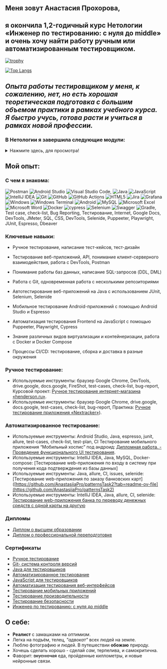 ## Меня зовут Анастасия Прохорова,
## я окончилa 1,2-годичный курс Нетологии «Инженер по тестированию: с нуля до middle» и очень хочу найти работу ручным или автоматизированным тестировщиком.
[![trophy](https://github-profile-trophy.vercel.app/?username=AnastasiiaPro)](https://github.com/ryo-ma/github-profile-trophy)

[![Top Langs](https://github-readme-stats.vercel.app/api/top-langs/?username=AnastasiiaPro&langs_count=10&&hide=php,scss,hack,batchfile,gherkin,dockerfile,shell)](https://github.com/anuraghazra/github-readme-stats)

## _Опыта работы тестировщиком у меня, к сожалению, нет, но есть хорошая теоретическая подготовка с большим объемом практики в рамках учебного курса. Я быстро учусь, готова расти и учиться в рамках новой профессии._

### В Нетологии я завершила следующие модули:
<details>
 <summary>Нажмите здесь, для просмотра!</summary>
	
### ✅Ручное тестирование веб-приложений	

- Тестирование ПО. Тест-дизайн	

- Артефакты тестирования. Тестовая документация	
   
- Артефакты тестирования. Дефекты	
   
- Инструменты тестирования для работы с документацией	
    
- Основы клиент-серверного взаимодействия
  
- Особенности тестирования web-приложений и работа с Chrome
  
- Инструменты тестирования. Клиент-Сервер
  
- Жизненный цикл разработки ПО. Гибкие методологии разработки ПО	

### ✅GIT - система контроля версий		
		
- Знакомство с системой контроля версий Git
  
- Работа с локальным репозиторием в Git
  
- Работа с удаленным репозиторием через GitHub
  
- Артефакты тестирования. Тестовая документация	
		
### ✅Java для тестировщиков		
#### 1 Введение в JAVA		

- Введение в Java: JDK, JRE, JVM, IntelliJ IDEA	

- Примитивные типы данных, условные операторы, выход за границы типов и погрешность вычислений
  
#### 2 Основы Java, Авто-тесты и CI	

- Testability, авто-тесты, введение в ООП: объекты и методы
  
- Система сборки Maven, управление зависимостями, авто-тесты на JUnit5
  
- Пакеты и циклы
   
- Строки и массивы
  
- Выстраивание процесса непрерывной интеграции (CI): Github Actions. Покрытие кода с JaCoCo, статический анализ кода: CheckStyle, SpotBugs
  
- Объектно-ориентированное программирование: ключевые принципы
  
- Объектно-ориентированное программирование и проектирование	

- Объекты с внутренним состоянием, управление состоянием при тестировании
  
- Композиция и зависимость объектов. Mockito при создании авто-тестов
  
- Наследование и расширяемость систем. Проблемы наследования
  
- Интерфейсы для организации малой связности. Обобщённое программирование (Generics)

- Collections Framework. CRUD и тестирование систем, управляющих набором объектов	

### ✅Автоматизированное тестирование		
#### 1 Основы автоматизации, платформа Junit		

- Работа с удаленным репозиторием через GitHub
  
- Тестирование API, Continuous Integration
  
- Selenide
  
- Patterns	

- Behaviour Driven Development
  
#### 2 Docker и SQL		
- Тестирование API, Continuous Integration
   
- SQL
  
- Репортинг: Report Portal	
		
### ✅JavaScript для тестировщиков		
#### 1 Основы автоматизации, платформа Junit	

- Функции

- Расширенная работа с массивами	

- Объекты	

- Классы	

- Обработка исключений и замыкания	

- Асинхронность	

- Функции декораторы, оператор “...“, call, apply	

#### 2 Автоматизация тестирования веб-интерфейсов		
		
- Использование JS в браузере. Тестирование, дебаггинг.	

- Знакомство с платформой Node.js	

- Jest. Playwright	

- Puppeeter

### ✅Тестирование мобильных приложений		
#### 1 Мануальное тестирование мобильных приложений		

- Ручное тестирование мобильных приложений. Введение
  
- Тестирование iOS-приложений
  
- Тестирование Android-приложений
  
- Виды тестирования в контексте мобильных устройств
  
- Выбор устройств для тестирования
  
- Инструменты для ручного тестирования мобильных приложений
  
- Снифферинг. Настройка и возможности	

#### 2 Автоматизация тестирование мобильных приложений	

- UIAutomator. Автоматизация тестирования Android

- XCTest. Автоматизация тестирования iOS

- Appium. Кроссплатформенная мобильная автоматизация тестирования

- Espresso. Автоматизация тестирования Android
	
### ✅ Тестирование производительности	
	
- Подготовка стенда тестирования
  
- Создание нагрузочных тестов WEB
  
- Проведение нагрузочного тестирования DB

- Подготовка отчета о тестировании. Завершение проекта.
	
### ✅ Тестирование безопасности	
	
- Инъекции и уязвимости на уровне ОС

- SQL, XSS, Code и другие инъекции

- Права доступа, авторизация, сессии, куки
</details> 

## Мой опыт:

### С чем я знакома:

![Postman](https://img.shields.io/badge/Postman-FF6C37?style=for-the-badge&logo=postman&logoColor=white) ![Android Studio](https://img.shields.io/badge/Android%20Studio-3DDC84.svg?style=for-the-badge&logo=android-studio&logoColor=white) ![Visual Studio Code](https://img.shields.io/badge/Visual%20Studio%20Code-0078d7.svg?style=for-the-badge&logo=visual-studio-code&logoColor=white), ![Java](https://img.shields.io/badge/java-%23ED8B00.svg?style=for-the-badge&logo=openjdk&logoColor=white) ![JavaScript](https://img.shields.io/badge/javascript-%23323330.svg?style=for-the-badge&logo=javascript&logoColor=%23F7DF1E) ![IntelliJ IDEA](https://img.shields.io/badge/IntelliJIDEA-000000.svg?style=for-the-badge&logo=intellij-idea&logoColor=white) ![Git](https://img.shields.io/badge/git-%23F05033.svg?style=for-the-badge&logo=git&logoColor=white) ![GitHub](https://img.shields.io/badge/github-%23121011.svg?style=for-the-badge&logo=github&logoColor=white) 	![GitHub Actions](https://img.shields.io/badge/github%20actions-%232671E5.svg?style=for-the-badge&logo=githubactions&logoColor=white) ![HTML5](https://img.shields.io/badge/html5-%23E34F26.svg?style=for-the-badge&logo=html5&logoColor=white) ![Jira](https://img.shields.io/badge/jira-%230A0FFF.svg?style=for-the-badge&logo=jira&logoColor=white) ![Grafana](https://img.shields.io/badge/grafana-%23F46800.svg?style=for-the-badge&logo=grafana&logoColor=white) ![Windows](https://img.shields.io/badge/Windows-0078D6?style=for-the-badge&logo=windows&logoColor=white) ![Windows Terminal](https://img.shields.io/badge/Windows%20Terminal-%234D4D4D.svg?style=for-the-badge&logo=windows-terminal&logoColor=white) ![Android](https://img.shields.io/badge/Android-3DDC84?style=for-the-badge&logo=android&logoColor=white) ![MySQL](https://img.shields.io/badge/mysql-%2300f.svg?style=for-the-badge&logo=mysql&logoColor=white) ![Microsoft Excel](https://img.shields.io/badge/Microsoft_Excel-217346?style=for-the-badge&logo=microsoft-excel&logoColor=white) ![Microsoft Word](https://img.shields.io/badge/Microsoft_Word-2B579A?style=for-the-badge&logo=microsoft-word&logoColor=white) ![Docker](https://img.shields.io/badge/docker-%230db7ed.svg?style=for-the-badge&logo=docker&logoColor=white) ![cypress](https://img.shields.io/badge/-cypress-%23E5E5E5?style=for-the-badge&logo=cypress&logoColor=058a5e) ![Selenium](https://img.shields.io/badge/-selenium-%43B02A?style=for-the-badge&logo=selenium&logoColor=white) ![Swagger](https://img.shields.io/badge/-Swagger-%23Clojure?style=for-the-badge&logo=swagger&logoColor=white) ![Gradle](https://img.shields.io/badge/Gradle-02303A.svg?style=for-the-badge&logo=Gradle&logoColor=white), Test case, check-list, Bug Reporting, Тестирование, Internet, Google Docs, DevTools, JMeter, SQL, CSS, DevTools, Selenide, Puppeeter, Playwright, JUnit, Espresso, Dbeaver

### Ключевые навыки:

- Ручное тестирование, написание тест-кейсов, тест-дизайн

- Тестирование веб-приложений, API, понимание клиент-серверного взаимодействия, работа с DevTools, Postman

- Понимание работы баз данных, написание SQL-запросов (DDL, DML)

- Работа с Git, одновременная работа с несколькими репозиториями

- Автотестирование веб-приложений на Java с использованием JUnit, Selenium, Selenide

- Мобильное тестирование Android-приложений с помощью Android Studio и Espresso

- Автоматизация тестирования Frontend на JavaScript с помощью Puppeeter, Playwright, Cypress

- Знание различных видов виртуализации и контейнеризации, работа с Docker и Docker Compose

- Процессы CI/CD: тестирование, сборка и доставка в разные окружения

### Ручное тестирование:

- Используемые инструменты: браузер Google Chrome, DevTools, drive.google, docs.google, FireShot, test-cases, check-list, bug-report, Курсовой проект: [Ручное тестирование интернет-магазина «henderson.ru»](https://docs.google.com/spreadsheets/d/1Pr1j4w9WELdRBXWCrG5yBEH_24er2t7ho6JWv0n8rwI/edit?gid=0#gid=0).
- Используемые инструменты: браузер Google Chrome, drive.google, docs.google, test-cases, check-list, bug-report, Практика: [Ручное тестирование приложения «Nextracker»](https://docs.google.com/spreadsheets/d/1hLztiBrdY5StiVjgpKnNLpHWYAlO0PhZ/edit?usp=sharing&ouid=112309619552083944598&rtpof=true&sd=true)).

### Автоматизированное тестирование:

- Используемые инструменты: Android Studio, Java, espresso, junit, allure, test-cases, check-list, test-plan, CI Тестирование мобильного приложения “Мобильный хоспис” под андроид: [Дипломная работа. - Проведение функционального UI тестирования](https://github.com/AnastasiiaPro/Diplom_QAMid).
- Используемые инструменты: IntelliJ IDEA, Java, MySQL, Docker-compose: [Тестирование web-приложения по входу в систему при получения кода подтверждения из базы данных]
- Используемые инструменты: Java, allure, CI, issues, selenide: [Тестирование web-приложения по заказу банковских карт]([https://github.com/AnastasiiaPro/patternsTask2?tab=readme-ov-file](https://github.com/AnastasiiaPro/patternsTask2)
- Используемые инструменты: IntelliJ IDEA, Java, allure, CI, selenide: [Тестирование web-приложения банка по переводу денежных средств с одной карты на другую](https://github.com/AnastasiiaPro/pageObject)

### Дипломы

- [Диплом о высшем образовании](https://github.com/AnastasiiaPro/about-me/blob/main/%D0%A1%D0%B5%D1%80%D1%82%D0%B8%D1%84%D0%B8%D0%BA%D0%B0%D1%82%D1%8B%20%D0%B8%20%D0%B4%D0%B8%D0%BF%D0%BB%D0%BE%D0%BC/%D0%94%D0%B8%D0%BF%D0%BB%D0%BE%D0%BC.jpg)
- [Диплом о профессиональной переподготовке](https://github.com/AnastasiiaPro/about-me/blob/main/%D0%A1%D0%B5%D1%80%D1%82%D0%B8%D1%84%D0%B8%D0%BA%D0%B0%D1%82%D1%8B%20%D0%B8%20%D0%B4%D0%B8%D0%BF%D0%BB%D0%BE%D0%BC/%D0%94%D0%B8%D0%BF%D0%BB%D0%BE%D0%BC%20%D0%BE%20%D0%BF%D0%B5%D1%80%D0%B5%D0%BF%D0%BE%D0%B4%D0%B3%D0%BE%D1%82%D0%BE%D0%B2%D0%BA%D0%B5.pdf)

### Сертификаты

- [Ручное тестирование](https://github.com/AnastasiiaPro/about-me/blob/main/%D0%A1%D0%B5%D1%80%D1%82%D0%B8%D1%84%D0%B8%D0%BA%D0%B0%D1%82%D1%8B%20%D0%B8%20%D0%B4%D0%B8%D0%BF%D0%BB%D0%BE%D0%BC/%D0%A0%D1%83%D1%87%D0%BD%D0%BE%D0%B5%20%D1%82%D0%B5%D1%81%D1%82%D0%B8%D1%80%D0%BE%D0%B2%D0%B0%D0%BD%D0%B8%D0%B5.pdf)
- [Git- система контроля версий](https://github.com/AnastasiiaPro/about-me/blob/main/%D0%A1%D0%B5%D1%80%D1%82%D0%B8%D1%84%D0%B8%D0%BA%D0%B0%D1%82%D1%8B%20%D0%B8%20%D0%B4%D0%B8%D0%BF%D0%BB%D0%BE%D0%BC/Git%20%E2%80%94%20%D1%81%D0%B8%D1%81%D1%82%D0%B5%D0%BC%D0%B0%20%D0%BA%D0%BE%D0%BD%D1%82%D1%80%D0%BE%D0%BB%D1%8F%20%D0%B2%D0%B5%D1%80%D1%81%D0%B8%D0%B9.pdf)
- [Java для тестировщиков](https://github.com/AnastasiiaPro/about-me/blob/main/%D0%A1%D0%B5%D1%80%D1%82%D0%B8%D1%84%D0%B8%D0%BA%D0%B0%D1%82%D1%8B%20%D0%B8%20%D0%B4%D0%B8%D0%BF%D0%BB%D0%BE%D0%BC/Java%20%D0%B4%D0%BB%D1%8F%20%D1%82%D0%B5%D1%81%D1%82%D0%B8%D1%80%D0%BE%D0%B2%D1%89%D0%B8%D0%BA%D0%BE%D0%B2.pdf)
- [Автоматизированное тестирование](https://github.com/AnastasiiaPro/about-me/blob/main/%D0%A1%D0%B5%D1%80%D1%82%D0%B8%D1%84%D0%B8%D0%BA%D0%B0%D1%82%D1%8B%20%D0%B8%20%D0%B4%D0%B8%D0%BF%D0%BB%D0%BE%D0%BC/%D0%90%D0%B2%D1%82%D0%BE%D0%BC%D0%B0%D1%82%D0%B8%D0%B7%D0%B8%D1%80%D0%BE%D0%B2%D0%B0%D0%BD%D0%BD%D0%BE%D0%B5%20%D1%82%D0%B5%D1%81%D1%82%D0%B8%D1%80%D0%BE%D0%B2%D0%B0%D0%BD%D0%B8%D0%B5.pdf)
- [JavaScript для тестировщиков](https://github.com/AnastasiiaPro/about-me/blob/main/%D0%A1%D0%B5%D1%80%D1%82%D0%B8%D1%84%D0%B8%D0%BA%D0%B0%D1%82%D1%8B%20%D0%B8%20%D0%B4%D0%B8%D0%BF%D0%BB%D0%BE%D0%BC/JavaScript%20%D0%B4%D0%BB%D1%8F%20%D1%82%D0%B5%D1%81%D1%82%D0%B8%D1%80%D0%BE%D0%B2%D1%89%D0%B8%D0%BA%D0%BE%D0%B2.pdf)
- [Автоматизация тестирования веб-интерфейсов](https://github.com/AnastasiiaPro/about-me/blob/main/%D0%A1%D0%B5%D1%80%D1%82%D0%B8%D1%84%D0%B8%D0%BA%D0%B0%D1%82%D1%8B%20%D0%B8%20%D0%B4%D0%B8%D0%BF%D0%BB%D0%BE%D0%BC/%D0%90%D0%B2%D1%82%D0%BE%D0%BC%D0%B0%D1%82%D0%B8%D0%B7%D0%B0%D1%86%D0%B8%D1%8F%20%D1%82%D0%B5%D1%81%D1%82%D0%B8%D1%80%D0%BE%D0%B2%D0%B0%D0%BD%D0%B8%D1%8F%20%D0%B2%D0%B5%D0%B1%D0%B8%D0%BD%D1%82%D0%B5%D1%80%D1%84%D0%B5%D0%B9%D1%81%D0%BE%D0%B2.pdf)
- [Тестирование мобильных приложений](https://github.com/AnastasiiaPro/about-me/blob/main/%D0%A1%D0%B5%D1%80%D1%82%D0%B8%D1%84%D0%B8%D0%BA%D0%B0%D1%82%D1%8B%20%D0%B8%20%D0%B4%D0%B8%D0%BF%D0%BB%D0%BE%D0%BC/%D0%A2%D0%B5%D1%81%D1%82%D0%B8%D1%80%D0%BE%D0%B2%D0%B0%D0%BD%D0%B8%D0%B5%20%D0%BC%D0%BE%D0%B1%D0%B8%D0%BB%D1%8C%D0%BD%D1%8B%D1%85%20%D0%BF%D1%80%D0%B8%D0%BB%D0%BE%D0%B6%D0%B5%D0%BD%D0%B8%D0%B9.pdf)
- [Тестирование производительности](https://github.com/AnastasiiaPro/about-me/blob/main/%D0%A1%D0%B5%D1%80%D1%82%D0%B8%D1%84%D0%B8%D0%BA%D0%B0%D1%82%D1%8B%20%D0%B8%20%D0%B4%D0%B8%D0%BF%D0%BB%D0%BE%D0%BC/%D0%A2%D0%B5%D1%81%D1%82%D0%B8%D1%80%D0%BE%D0%B2%D0%B0%D0%BD%D0%B8%D0%B5%20%D0%BF%D1%80%D0%BE%D0%B8%D0%B7%D0%B2%D0%BE%D0%B4%D0%B8%D1%82%D0%B5%D0%BB%D1%8C%D0%BD%D0%BE%D1%81%D1%82%D0%B8.pdf)
- [Тестирование безопасности](https://github.com/AnastasiiaPro/about-me/blob/main/%D0%A1%D0%B5%D1%80%D1%82%D0%B8%D1%84%D0%B8%D0%BA%D0%B0%D1%82%D1%8B%20%D0%B8%20%D0%B4%D0%B8%D0%BF%D0%BB%D0%BE%D0%BC/%D0%A2%D0%B5%D1%81%D1%82%D0%B8%D1%80%D0%BE%D0%B2%D0%B0%D0%BD%D0%B8%D0%B5%20%D0%B1%D0%B5%D0%B7%D0%BE%D0%BF%D0%B0%D1%81%D0%BD%D0%BE%D1%81%D1%82%D0%B8.pdf)
- [Инженер по тестированию: с нуля до middle](https://github.com/AnastasiiaPro/about-me/blob/main/%D0%A1%D0%B5%D1%80%D1%82%D0%B8%D1%84%D0%B8%D0%BA%D0%B0%D1%82%D1%8B%20%D0%B8%20%D0%B4%D0%B8%D0%BF%D0%BB%D0%BE%D0%BC/%D0%98%D0%BD%D0%B6%D0%B5%D0%BD%D0%B5%D1%80%20%D0%BF%D0%BE%20%D1%82%D0%B5%D1%81%D1%82%D0%B8%D1%80%D0%BE%D0%B2%D0%B0%D0%BD%D0%B8%D1%8E%20%D1%81%20%D0%BD%D1%83%D0%BB%D1%8F.pdf)

## О себе:
- __Реалист__ с замашками на _оптимизм_. 
- Легка на подъём, телец, _"адвокат"_ всех людей на земле. 
- Люблю фотографию и людей. В путешествии __обожаю__ природу. 
- Хочешь сделать хорошо - сделай _сам_, терпелива, и  самокритична. 
- Фаворит: ~~вкуснючая~~ еда, пройденные киллометры, и новые нейронные связи.

